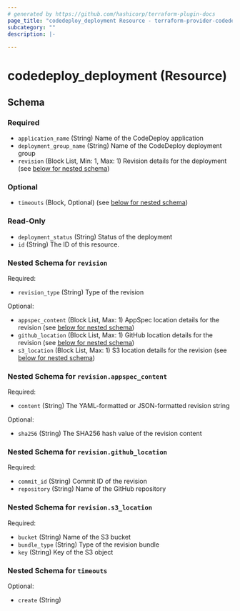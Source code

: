 ```yaml
---
# generated by https://github.com/hashicorp/terraform-plugin-docs
page_title: "codedeploy_deployment Resource - terraform-provider-codedeploy"
subcategory: ""
description: |-
  
---
```


# codedeploy_deployment (Resource)





<!-- schema generated by tfplugindocs -->
## Schema

### Required

- `application_name` (String) Name of the CodeDeploy application
- `deployment_group_name` (String) Name of the CodeDeploy deployment group
- `revision` (Block List, Min: 1, Max: 1) Revision details for the deployment (see [below for nested schema](#nestedblock--revision))

### Optional

- `timeouts` (Block, Optional) (see [below for nested schema](#nestedblock--timeouts))

### Read-Only

- `deployment_status` (String) Status of the deployment
- `id` (String) The ID of this resource.

<a id="nestedblock--revision"></a>
### Nested Schema for `revision`

Required:

- `revision_type` (String) Type of the revision

Optional:

- `appspec_content` (Block List, Max: 1) AppSpec location details for the revision (see [below for nested schema](#nestedblock--revision--appspec_content))
- `github_location` (Block List, Max: 1) GitHub location details for the revision (see [below for nested schema](#nestedblock--revision--github_location))
- `s3_location` (Block List, Max: 1) S3 location details for the revision (see [below for nested schema](#nestedblock--revision--s3_location))

<a id="nestedblock--revision--appspec_content"></a>
### Nested Schema for `revision.appspec_content`

Required:

- `content` (String) The YAML-formatted or JSON-formatted revision string

Optional:

- `sha256` (String) The SHA256 hash value of the revision content


<a id="nestedblock--revision--github_location"></a>
### Nested Schema for `revision.github_location`

Required:

- `commit_id` (String) Commit ID of the revision
- `repository` (String) Name of the GitHub repository


<a id="nestedblock--revision--s3_location"></a>
### Nested Schema for `revision.s3_location`

Required:

- `bucket` (String) Name of the S3 bucket
- `bundle_type` (String) Type of the revision bundle
- `key` (String) Key of the S3 object



<a id="nestedblock--timeouts"></a>
### Nested Schema for `timeouts`

Optional:

- `create` (String)
